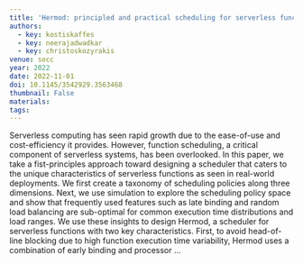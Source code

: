 ```yaml
---
title: 'Hermod: principled and practical scheduling for serverless functions'
authors:
  - key: kostiskaffes
  - key: neerajadwadkar
  - key: christoskozyrakis
venue: socc
year: 2022
date: 2022-11-01
doi: 10.1145/3542929.3563468
thumbnail: False
materials:
tags:
---
```

Serverless computing has seen rapid growth due to the ease-of-use and cost-efficiency it provides. However, function scheduling, a critical component of serverless systems, has been overlooked. In this paper, we take a fist-principles approach toward designing a scheduler that caters to the unique characteristics of serverless functions as seen in real-world deployments. We first create a taxonomy of scheduling policies along three dimensions. Next, we use simulation to explore the scheduling policy space and show that frequently used features such as late binding and random load balancing are sub-optimal for common execution time distributions and load ranges. We use these insights to design Hermod, a scheduler for serverless functions with two key characteristics. First, to avoid head-of-line blocking due to high function execution time variability, Hermod uses a combination of early binding and processor …
